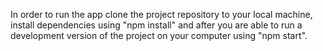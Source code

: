 In order to run the app clone the project repository to your local machine, install dependencies using "npm install" and after you are able to run a development version of the project on your computer using "npm start".
